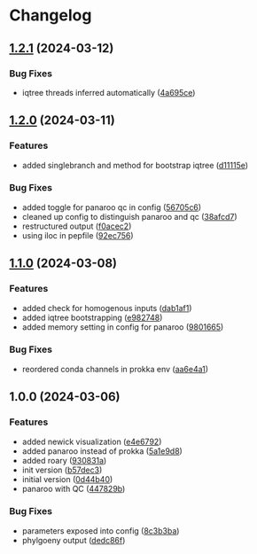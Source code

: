 # Changelog

## [1.2.1](https://github.com/xsitarcik/snp_distances/compare/v1.2.0...v1.2.1) (2024-03-12)


### Bug Fixes

* iqtree threads inferred automatically ([4a695ce](https://github.com/xsitarcik/snp_distances/commit/4a695cefcccfa75a965a432bd8302e87246446c5))

## [1.2.0](https://github.com/xsitarcik/snp_distances/compare/v1.1.0...v1.2.0) (2024-03-11)


### Features

* added singlebranch and method for bootstrap iqtree ([d11115e](https://github.com/xsitarcik/snp_distances/commit/d11115e762737febb6e66629bc4d77e07478fcdb))


### Bug Fixes

* added toggle for panaroo qc in config ([56705c6](https://github.com/xsitarcik/snp_distances/commit/56705c6686c82e09fd8183e3f0661895072754ff))
* cleaned up config to distinguish panaroo and qc ([38afcd7](https://github.com/xsitarcik/snp_distances/commit/38afcd75ba33215cb35c5027b9f6022dad0b7424))
* restructured output ([f0acec2](https://github.com/xsitarcik/snp_distances/commit/f0acec2eb2a01444ddb3f5a1990aa989f69b2460))
* using iloc in pepfile ([92ec756](https://github.com/xsitarcik/snp_distances/commit/92ec7560efd2ffb02677b3d28cd0f40e07e9452a))

## [1.1.0](https://github.com/xsitarcik/snp_distances/compare/v1.0.0...v1.1.0) (2024-03-08)


### Features

* added check for homogenous inputs ([dab1af1](https://github.com/xsitarcik/snp_distances/commit/dab1af1c781457e1887bdf596c05c0233e6a3011))
* added iqtree bootstrapping ([e982748](https://github.com/xsitarcik/snp_distances/commit/e98274877a89f623f2970b896467c9a845e14a42))
* added memory setting in config for panaroo ([9801665](https://github.com/xsitarcik/snp_distances/commit/98016654d415da04e4cf8c2e56e90ec908252773))


### Bug Fixes

* reordered conda channels in prokka env ([aa6e4a1](https://github.com/xsitarcik/snp_distances/commit/aa6e4a161fe975c6957948b28a67823efe5a9be6))

## 1.0.0 (2024-03-06)


### Features

* added newick visualization ([e4e6792](https://github.com/xsitarcik/outbreak_detection/commit/e4e6792e6fb2f0b383e1762b7f0ed86c7f7a5a67))
* added panaroo instead of prokka ([5a1e9d8](https://github.com/xsitarcik/outbreak_detection/commit/5a1e9d89c59cb67fb3e28265782c5b68ebe3191f))
* added roary ([930831a](https://github.com/xsitarcik/outbreak_detection/commit/930831add2f8f929b25d1d3e5224fa801361a638))
* init version ([b57dec3](https://github.com/xsitarcik/outbreak_detection/commit/b57dec3338ef853904476c4466b8b91517de982d))
* initial version ([0d44b40](https://github.com/xsitarcik/outbreak_detection/commit/0d44b409c3845f05d98ec240f54d15fb1bc770e0))
* panaroo with QC ([447829b](https://github.com/xsitarcik/outbreak_detection/commit/447829b3068a7e864dfdf67822a7e3be7929a7d8))


### Bug Fixes

* parameters exposed into config ([8c3b3ba](https://github.com/xsitarcik/outbreak_detection/commit/8c3b3baa6e67e7e2ebadf036d01914d08ab97416))
* phylgoeny output ([dedc86f](https://github.com/xsitarcik/outbreak_detection/commit/dedc86f742ea696a5f8929194bee1dc24b3ccc05))
